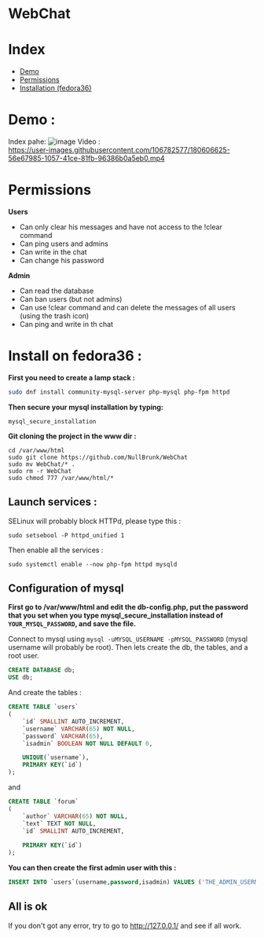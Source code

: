 # WebChat

# Index 
- <a href="">Demo</a>
- <a href="">Permissions</a>
- <a href="">Installation (fedora36)</a>


# Demo :
Index pahe:
![image](https://user-images.githubusercontent.com/106782577/179762868-ce09f7c7-5acb-416b-80de-16bf0e919a58.png) 
Video :      
https://user-images.githubusercontent.com/106782577/180606625-56e67985-1057-41ce-81fb-96386b0a5eb0.mp4


# Permissions 

**Users**
- Can only clear his messages and have not access to the !clear command
- Can ping users and admins
- Can write in the chat
- Can change his password

**Admin**
- Can read the database
- Can ban users (but not admins)
- Can use !clear command and can delete the messages of all users (using the trash icon) 
- Can ping and write in th chat


# Install on fedora36 : 

**First you need to create a lamp stack :**

```bash
sudo dnf install community-mysql-server php-mysql php-fpm httpd
```

**Then secure your mysql installation by typing:**

```
mysql_secure_installation
```

**Git cloning the project in the www dir :**

``` 
cd /var/www/html
sudo git clone https://github.com/NullBrunk/WebChat
sudo mv WebChat/* .
sudo rm -r WebChat
sudo chmod 777 /var/www/html/*
```

## Launch services :


SELinux will probably block HTTPd, please type this :
```
sudo setsebool -P httpd_unified 1
```

Then enable all the services :

```
sudo systemctl enable --now php-fpm httpd mysqld
```

## Configuration of mysql

**First go to /var/www/html and edit the db-config.php, put the password that you set when you type mysql_secure_installation instead of `YOUR_MYSQL_PASSWORD`, and save the file.**     


Connect to mysql using ``mysql -uMYSQL_USERNAME -pMYSQL_PASSWORD`` (mysql username will probably be root). Then lets create the db, the tables, and a root user.

```sql
CREATE DATABASE db;
USE db;
```

And create  the tables :

```sql
CREATE TABLE `users`
(
    `id` SMALLINT AUTO_INCREMENT,  
    `username` VARCHAR(65) NOT NULL,  
    `password` VARCHAR(65),
    `isadmin` BOOLEAN NOT NULL DEFAULT 0,  

    UNIQUE(`username`),
    PRIMARY KEY(`id`)
);
```

and

```sql
CREATE TABLE `forum`
(
    `author` VARCHAR(65) NOT NULL,
    `text` TEXT NOT NULL,
    `id` SMALLINT AUTO_INCREMENT,
 
    PRIMARY KEY(`id`)
);
```

**You can then create the first admin user with this :**

```sql
INSERT INTO `users`(username,password,isadmin) VALUES ('THE_ADMIN_USERNAME','THE_ADMIN_PASSWORD',1);
```

## All is ok
If you don't got any error, try to go to http://127.0.0.1/ and see if all work.

